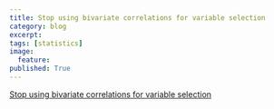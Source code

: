 ```yaml
---
title: Stop using bivariate correlations for variable selection
category: blog
excerpt:
tags: [statistics]
image:
  feature:
published: True
---
```


[Stop using bivariate correlations for variable selection](http://jacobsimmering.com/2014/03/20/BivariateCorrelations/)